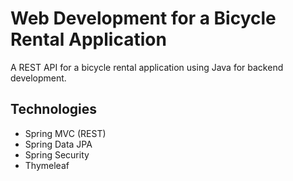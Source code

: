 # Web Development for a Bicycle Rental Application
A REST API for a bicycle rental application using Java for backend development.

## Technologies
* Spring MVC (REST)
* Spring Data JPA
* Spring Security
* Thymeleaf
